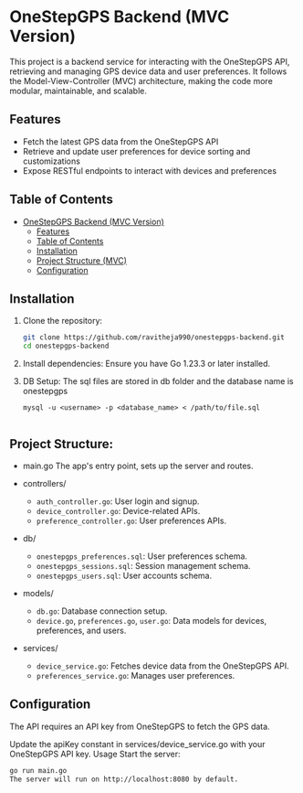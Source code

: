 # OneStepGPS Backend (MVC Version)

This project is a backend service for interacting with the OneStepGPS API, retrieving and managing GPS device data and user preferences. It follows the Model-View-Controller (MVC) architecture, making the code more modular, maintainable, and scalable.

## Features

- Fetch the latest GPS data from the OneStepGPS API
- Retrieve and update user preferences for device sorting and customizations
- Expose RESTful endpoints to interact with devices and preferences

## Table of Contents

- [OneStepGPS Backend (MVC Version)](#onestepgps-backend-mvc-version)
  - [Features](#features)
  - [Table of Contents](#table-of-contents)
  - [Installation](#installation)
  - [Project Structure (MVC)](#project-structure-mvc)
  - [Configuration](#configuration)

## Installation

1. Clone the repository:

   ```bash
   git clone https://github.com/ravitheja990/onestepgps-backend.git
   cd onestepgps-backend

2. Install dependencies: Ensure you have Go 1.23.3 or later installed.

3. DB Setup: The sql files are stored in db folder and the database name is onestepgps
    ```
    mysql -u <username> -p <database_name> < /path/to/file.sql


## Project Structure:

- main.go The app's entry point, sets up the server and routes.

- controllers/
  - `auth_controller.go`: User login and signup.
  - `device_controller.go`: Device-related APIs.
  - `preference_controller.go`: User preferences APIs.

- db/
  - `onestepgps_preferences.sql`: User preferences schema.
  - `onestepgps_sessions.sql`: Session management schema.
  - `onestepgps_users.sql`: User accounts schema.

- models/
  - `db.go`: Database connection setup.
  - `device.go`, `preferences.go`, `user.go`: Data models for devices, preferences, and users.

- services/
  - `device_service.go`: Fetches device data from the OneStepGPS API.
  - `preferences_service.go`: Manages user preferences.


## Configuration
The API requires an API key from OneStepGPS to fetch the GPS data.

Update the apiKey constant in services/device_service.go with your OneStepGPS API key.
Usage
Start the server:

```bash
go run main.go
The server will run on http://localhost:8080 by default.